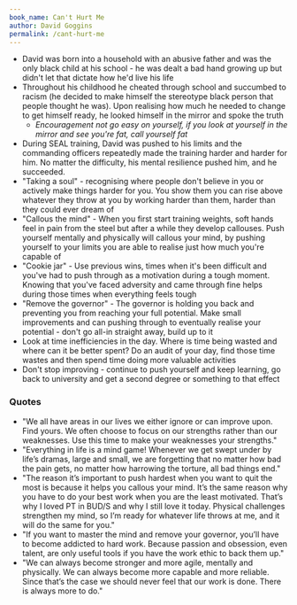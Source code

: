 ```yaml
---
book_name: Can't Hurt Me
author: David Goggins
permalink: /cant-hurt-me
---
```

- David was born into a household with an abusive father and was the only black child at his school - he was dealt a bad hand growing up but didn't let that dictate how he'd live his life
- Throughout his childhood he cheated through school and succumbed to racism (he decided to make himself the stereotype black person that people thought he was). Upon realising how much he needed to change to get himself ready, he looked himself in the mirror and spoke the truth
    - *Encouragement not go easy on yourself, if you look at yourself in the mirror and see you're fat, call yourself fat*
- During SEAL training, David was pushed to his limits and the commanding officers repeatedly made the training harder and harder for him. No matter the difficulty, his mental resilience pushed him, and he succeeded.
- "Taking a soul" - recognising where people don't believe in you or actively make things harder for you. You show them you can rise above whatever they throw at you by working harder than them, harder than they could ever dream of
- "Callous the mind" - When you first start training weights, soft hands feel in pain from the steel but after a while they develop callouses. Push yourself mentally and physically will callous your mind, by pushing yourself to your limits you are able to realise just how much you're capable of
- "Cookie jar" - Use previous wins, times when it's been difficult and you've had to push through as a motivation during a tough moment. Knowing that you've faced adversity and came through fine helps during those times when everything feels tough
- "Remove the governor" - The governor is holding you back and preventing you from reaching your full potential. Make small improvements and can pushing through to eventually realise your potential - don't go all-in straight away, build up to it
- Look at time inefficiencies in the day. Where is time being wasted and where can it be better spent? Do an audit of your day, find those time wastes and then spend time doing more valuable activities
- Don't stop improving - continue to push yourself and keep learning, go back to university and get a second degree or something to that effect

### Quotes

- "We all have areas in our lives we either ignore or can improve upon. Find yours. We often choose to focus on our strengths rather than our weaknesses. Use this time to make your weaknesses your strengths."
- "Everything in life is a mind game! Whenever we get swept under by life’s dramas, large and small, we are forgetting that no matter how bad the pain gets, no matter how harrowing the torture, all bad things end."
- "The reason it’s important to push hardest when you want to quit the most is because it helps you callous your mind. It’s the same reason why you have to do your best work when you are the least motivated. That’s why I loved PT in BUD/S and why I still love it today. Physical challenges strengthen my mind, so I’m ready for whatever life throws at me, and it will do the same for you."
- "If you want to master the mind and remove your governor, you’ll have to become addicted to hard work. Because passion and obsession, even talent, are only useful tools if you have the work ethic to back them up."
- "We can always become stronger and more agile, mentally and physically. We can always become more capable and more reliable. Since that’s the case we should never feel that our work is done. There is always more to do."